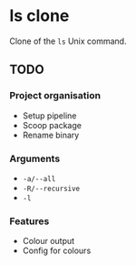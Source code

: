 # ls clone

Clone of the `ls` Unix command.

## TODO

### Project organisation

- Setup pipeline
- Scoop package
- Rename binary

### Arguments

- `-a/--all` 
- `-R/--recursive`
- `-l`

### Features

- Colour output
- Config for colours